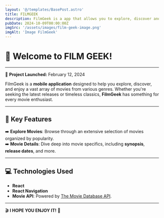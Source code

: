 ```yaml
---
layout: '@/templates/BasePost.astro'
title: FILMGEEK
description: FilmGeek is a app that allows you to explore, discover and enjoy a wide variety of movies from different genres.
pubDate: 2024-10-09T00:00:00Z
imgSrc: '/assets/images/film-geek-image.png'
imgAlt: 'Image FilmGeek'
---
```


# 🎥 Welcome to **FILM GEEK**!  


---

🚀 **Project Launched:** February 12, 2024  

FilmGeek is a **mobile application** designed to help you explore, discover, and enjoy a vast array of movies from various genres. Whether you're seeking the latest releases or timeless classics, **FilmGeek** has something for every movie enthusiast.  

---

## 🌟 **Key Features**  

➡️ **Explore Movies**: Browse through an extensive selection of movies organized by popularity.  
➡️ **Movie Details**: Dive deep into movie specifics, including **synopsis**, **release dates**, and more.  

---

## 💻 **Technologies Used**  

- **React**  
- **React Navigation**  
- **Movie API**: Powered by [The Movie Database API](https://www.themoviedb.org).  

---

🎬 **I HOPE YOU ENJOY IT!** 🚀
